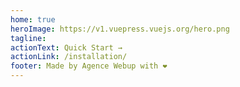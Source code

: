 ```yaml
---
home: true
heroImage: https://v1.vuepress.vuejs.org/hero.png
tagline: 
actionText: Quick Start →
actionLink: /installation/
footer: Made by Agence Webup with ❤️
---
```

